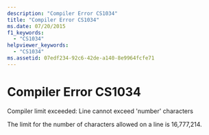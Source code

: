 ```yaml
---
description: "Compiler Error CS1034"
title: "Compiler Error CS1034"
ms.date: 07/20/2015
f1_keywords: 
  - "CS1034"
helpviewer_keywords: 
  - "CS1034"
ms.assetid: 07edf234-92c6-42de-a140-8e9964fcfe71
---
```

# Compiler Error CS1034
Compiler limit exceeded: Line cannot exceed 'number' characters  
  
 The limit for the number of characters allowed on a line is 16,777,214.
